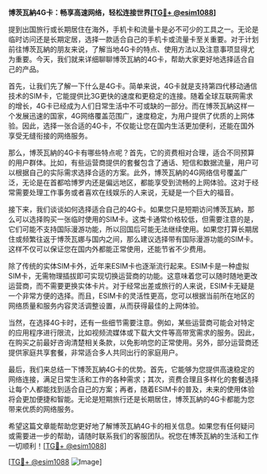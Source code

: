 **博茨瓦納4G卡：畅享高速网络，轻松连接世界[[TG💪+ @esim1088](https://t.me/s/esim1088)]**

提到出国旅行或长期居住在海外，手机卡和流量卡是必不可少的工具之一。无论是临时访问还是长期定居，选择一款适合自己的手机卡或流量卡至关重要。对于计划前往博茨瓦納的朋友来说，了解当地4G卡的特点、使用方法以及注意事项显得尤为重要。今天，我们就来详细聊聊博茨瓦納的4G卡，帮助大家更好地选择适合自己的产品。

首先，让我们先了解一下什么是4G卡。简单来说，4G卡就是支持第四代移动通信技术的SIM卡，它能提供比3G更快的速度和更稳定的连接。随着全球互联网需求的增长，4G卡已经成为人们日常生活中不可或缺的一部分。而在博茨瓦納这样一个发展迅速的国家，4G网络覆盖范围广，速度稳定，为用户提供了优质的上网体验。因此，选择一张合适的4G卡，不仅能让您在国内生活更加便利，还能在国外享受无缝衔接的网络服务。

那么，博茨瓦納的4G卡有哪些特点呢？首先，它的资费相对合理，适合不同预算的用户群体。比如，有些运营商提供的套餐包含了通话、短信和数据流量，用户可以根据自己的实际需求选择合适的方案。此外，博茨瓦納的4G网络信号覆盖广泛，无论是在首都哈博罗内还是偏远地区，都能享受到流畅的上网体验。这对于经常需要处理工作事务或者喜欢在线娱乐的人来说，无疑是一个巨大的福音。

接下来，我们谈谈如何选择适合自己的4G卡。如果您只是短期访问博茨瓦納，那么可以选择购买一张临时使用的SIM卡。这类卡通常价格较低，但需要注意的是，它们可能不支持国际漫游功能，所以回国后可能无法继续使用。如果您打算长期居住或频繁往返于博茨瓦娜与国内之间，那么建议选择带有国际漫游功能的SIM卡。这样不仅可以保证您在国内外都能正常使用，还能节省不少费用。

除了传统的实体SIM卡外，近年来ESIM卡也逐渐流行起来。ESIM卡是一种虚拟SIM卡，无需物理插拔即可实现切换运营商的功能。这意味着您可以随时随地更改运营商，而不需要更换实体卡片。对于经常出差或旅行的人来说，ESIM卡无疑是一个非常方便的选择。而且，ESIM卡的灵活性更高，您可以根据当前所在地区的网络质量和服务内容灵活调整设置，从而获得最佳的上网体验。

当然，在选择4G卡时，还有一些细节需要注意。例如，某些运营商可能会对特定的应用程序进行限流，比如视频流媒体或下载大文件等高带宽需求的服务。因此，在购买之前最好咨询清楚相关条款，以免影响您的正常使用。另外，部分运营商还提供家庭共享套餐，非常适合多人共同出行的家庭用户。

最后，我们来总结一下博茨瓦納4G卡的优势。首先，它能够为您提供高速稳定的网络连接，满足日常生活和工作的各种需求；其次，资费合理且多样化的套餐选择让每个人都能找到适合自己的方案；再者，随着ESIM卡的普及，未来的使用体验将会更加便捷和智能。无论是短期旅行还是长期居住，博茨瓦納的4G卡都能为您带来优质的网络服务。

希望这篇文章能帮助您更好地了解博茨瓦納4G卡的相关信息。如果您有任何疑问或需要进一步的帮助，请随时联系我们的客服团队。祝您在博茨瓦納的生活和工作一切顺利！[[TG💪+ @esim1088](https://t.me/s/esim1088)]

[[TG💪+ @esim1088](https://t.me/s/esim1088) ![Image](https://i.postimg.cc/4NQfJmqS/Snipaste-2025-05-13-00-14-12.png)]